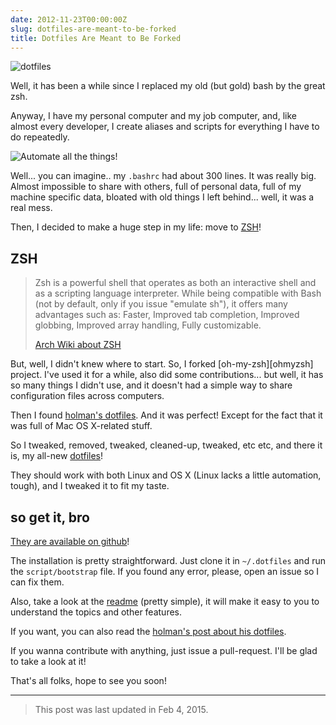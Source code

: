 ```yaml
---
date: 2012-11-23T00:00:00Z
slug: dotfiles-are-meant-to-be-forked
title: Dotfiles Are Meant to Be Forked
---
```


![dotfiles](https://github.com/caarlos0/dotfiles/raw/master/docs/screenshot1.png)

Well, it has been a while since I replaced my old (but gold) bash by the great
zsh.

Anyway, I have my personal computer and my job computer, and, like almost every
developer, I create aliases and scripts for everything I have to do repeatedly.

![Automate all the things!](https://www.anchor.com.au/blog/wp-content/uploads/2011/08/automate-all-the-things1.png)

Well... you can imagine.. my `.bashrc` had about 300 lines. It was really big.
Almost impossible to share with others, full of personal data, full of my
machine specific data, bloated with old things I left behind... well, it was a
real mess.

Then, I decided to make a huge step in my life: move to [ZSH][zsh]!

## ZSH

> Zsh is a powerful shell that operates as both an interactive shell and as a
> scripting language interpreter. While being compatible with Bash (not by
> default, only if you issue "emulate sh"), it offers many advantages such as:
> Faster, Improved tab completion, Improved globbing, Improved array handling,
> Fully customizable.
>
> [Arch Wiki about ZSH][arch_zsh_wiki]

But, well, I didn't knew where to start. So, I forked [oh-my-zsh][ohmyzsh]
project. I've used it for a while, also did some contributions... but well,
it has so many things I didn't use, and it doesn't had a simple way to share
configuration files across computers.

Then I found [holman's dotfiles](http://github.com/holman/dotfiles). And it was
perfect! Except for the fact that it was full of Mac OS X-related stuff.

So I tweaked, removed, tweaked, cleaned-up, tweaked, etc etc, and there it is,
my all-new [dotfiles][dotfiles]!

They should work with both Linux and OS X (Linux lacks a little automation,
tough), and I tweaked it to fit my taste.

## so get it, bro

[They are available on github](http://github.com/caarlos0/dotfiles)!

The installation is pretty straightforward. Just clone it in `~/.dotfiles` and
run the `script/bootstrap` file. If you found any error, please, open an issue
so I can fix them.

Also, take a look at the [readme][readme] (pretty simple), it will make it easy
to you to understand the topics and other features.

If you want, you can also read the
[holman's post about his dotfiles](http://zachholman.com/2010/08/dotfiles-are-meant-to-be-forked/).

If you wanna contribute with anything, just issue a pull-request. I'll be glad
to take a look at it!

That's all folks, hope to see you soon!

---

> This post was last updated in Feb 4, 2015.

[dotfiles]: http://github.com/caarlos0/dotfiles
[readme]: https://github.com/caarlos0/dotfiles#install
[zsh]: http://www.zsh.org/
[arch_zsh_wiki]: https://wiki.archlinux.org/index.php/Zsh
